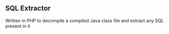 SQL Extractor
-----------------------------

Written in PHP to decompile a compiled Java class file and extract any SQL present in it
